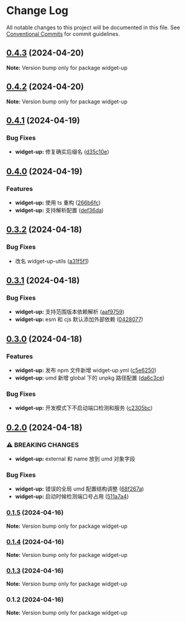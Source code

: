 # Change Log

All notable changes to this project will be documented in this file.
See [Conventional Commits](https://conventionalcommits.org) for commit guidelines.

## [0.4.3](https://github.com/tolerance-go/widget-up/compare/widget-up@0.4.2...widget-up@0.4.3) (2024-04-20)

**Note:** Version bump only for package widget-up





## [0.4.2](https://github.com/tolerance-go/widget-up/compare/widget-up@0.4.1...widget-up@0.4.2) (2024-04-20)

**Note:** Version bump only for package widget-up





## [0.4.1](https://github.com/tolerance-go/widget-up/compare/widget-up@0.4.0...widget-up@0.4.1) (2024-04-19)


### Bug Fixes

* **widget-up:** 修复确实后缀名 ([d35c10e](https://github.com/tolerance-go/widget-up/commit/d35c10e9fa222d62b55b6d76c30ae46a9336383f))



## [0.4.0](https://github.com/tolerance-go/widget-up/compare/widget-up@0.3.2...widget-up@0.4.0) (2024-04-19)


### Features

* **widget-up:** 使用 ts 重构 ([266b6fc](https://github.com/tolerance-go/widget-up/commit/266b6fc21dd5bbed68a7af6e6bcb3889c57e7a7e))
* **widget-up:** 支持解析配置 ([def36da](https://github.com/tolerance-go/widget-up/commit/def36da30542f368c20ee3bdba9dd96c004fe834))



## [0.3.2](https://github.com/tolerance-go/widget-up/compare/widget-up@0.3.1...widget-up@0.3.2) (2024-04-18)


### Bug Fixes

* 改名 widget-up-utils ([a31f5f1](https://github.com/tolerance-go/widget-up/commit/a31f5f13b9dc60be003bd1555ab355e2a0501fad))



## [0.3.1](https://github.com/tolerance-go/widget-up/compare/widget-up@0.3.0...widget-up@0.3.1) (2024-04-18)


### Bug Fixes

* **widget-up:** 支持范围版本依赖解析 ([aaf9759](https://github.com/tolerance-go/widget-up/commit/aaf97596687307b0146b0ef696cd2be5b6e38b29))
* **widget-up:** esm 和 cjs 默认添加外部依赖 ([0428077](https://github.com/tolerance-go/widget-up/commit/04280771562709d0fdcbfb3d79603cb53c40122f))



## [0.3.0](https://github.com/tolerance-go/widget-up/compare/widget-up@0.2.0...widget-up@0.3.0) (2024-04-18)


### Features

* **widget-up:** 发布 npm 文件新增 widget-up.yml ([c5e6250](https://github.com/tolerance-go/widget-up/commit/c5e6250a8cb354eede72aad98e1b9a4c1712db30))
* **widget-up:** umd 新增 global 下的 unpkg 路径配置 ([da6c3ce](https://github.com/tolerance-go/widget-up/commit/da6c3cec88798d30504f73a64cc18fa0cffc1f04))


### Bug Fixes

* **widget-up:** 开发模式下不启动端口检测和服务 ([c2305bc](https://github.com/tolerance-go/widget-up/commit/c2305bcf9bf05aca2dc574eb6988ef4fa2998ce1))



## [0.2.0](https://github.com/tolerance-go/widget-up/compare/widget-up@0.1.5...widget-up@0.2.0) (2024-04-18)


### ⚠ BREAKING CHANGES

* **widget-up:** external 和 name 放到 umd 对象字段

### Bug Fixes

* **widget-up:** 错误的全局 umd 配置结构调整 ([68f267a](https://github.com/tolerance-go/widget-up/commit/68f267a7e6e820ad0b4814b37f6d05c880cfc6d7))
* **widget-up:** 启动时候检测端口号占用 ([511a7a4](https://github.com/tolerance-go/widget-up/commit/511a7a4f40d8a9b20eddb532bc3936d910276c7e))



### [0.1.5](https://github.com/tolerance-go/widget-up/compare/widget-up@0.1.4...widget-up@0.1.5) (2024-04-16)

**Note:** Version bump only for package widget-up





### [0.1.4](https://github.com/tolerance-go/widget-up/compare/widget-up@0.1.3...widget-up@0.1.4) (2024-04-16)

**Note:** Version bump only for package widget-up





### [0.1.3](https://github.com/tolerance-go/widget-up/compare/widget-up@0.1.2...widget-up@0.1.3) (2024-04-16)

**Note:** Version bump only for package widget-up





### 0.1.2 (2024-04-16)

**Note:** Version bump only for package widget-up
